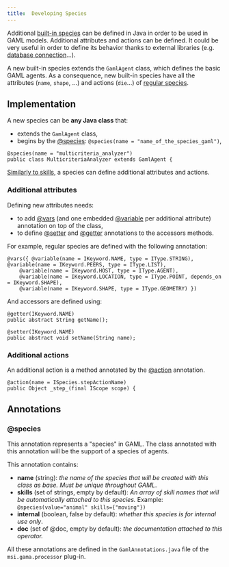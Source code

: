 ```yaml
---
title:  Developing Species
---
```





Additional [built-in species](BuiltInSpecies) can be defined in Java in order to be used in GAML models. Additional attributes and actions can be defined. It could be very useful in order to define its behavior thanks to external libraries (e.g. [database connection](https://github.com/gama-platform/gama/wiki/UsingDatabase)...).

A new built-in species extends the `GamlAgent` class, which defines the basic GAML agents. As a consequence, new built-in species have all the attributes (`name`, `shape`, ...) and actions (`die`...) of [regular species](https://github.com/gama-platform/gama/wiki/RegularSpecies).






## Implementation

A new species can be **any Java class** that:

  * extends the `GamlAgent` class,
  * begins by the [@species](DevelopingIndexAnnotations#@species): `@species(name = "name_of_the_species_gaml")`,
```
@species(name = "multicriteria_analyzer")
public class MulticriteriaAnalyzer extends GamlAgent {
```

[Similarly to skills](DevelopingSkills), a species can define additional attributes and actions.

### Additional attributes

Defining new attributes needs:

  * to add [@vars](DevelopingIndexAnnotations#@vars) (and one embedded [@variable](DevelopingIndexAnnotations#@variable) per additional attribute) annotation on top of the class,
  * to define [@setter](DevelopingIndexAnnotations#@setter) and [@getter](DevelopingIndexAnnotations#@getter) annotations to the accessors methods.

For example, regular species are defined with the following annotation:
```
@vars({ @variable(name = IKeyword.NAME, type = IType.STRING), @variable(name = IKeyword.PEERS, type = IType.LIST),
	@variable(name = IKeyword.HOST, type = IType.AGENT),
	@variable(name = IKeyword.LOCATION, type = IType.POINT, depends_on = IKeyword.SHAPE),
	@variable(name = IKeyword.SHAPE, type = IType.GEOMETRY) })
```

And accessors are defined using:
```
@getter(IKeyword.NAME)
public abstract String getName();

@setter(IKeyword.NAME)
public abstract void setName(String name);
```

### Additional actions

An additional action is a method annotated by the [@action](DevelopingIndexAnnotations#@action) annotation.
```
@action(name = ISpecies.stepActionName)
public Object _step_(final IScope scope) {
```






## Annotations
### @species
This annotation represents a "species" in GAML. The class annotated with this annotation will be the support of a species of agents.

This annotation contains:

  * **name** (string): _the name of the species that will be created with this class as base. Must be unique throughout GAML_.
  * **skills** (set of strings, empty by default): _An array of skill names that will be automatically attached to this species._ Example: ```
 @species(value="animal" skills={"moving"}) ```
  * **internal** (boolean, false by default): _whether this species is for internal use only_.
  * **doc** (set of @doc, empty by default): _the documentation attached to this operator._

All these annotations are defined in the `GamlAnnotations.java` file of the `msi.gama.processor` plug-in.
